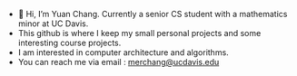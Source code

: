 - 👋 Hi, I’m Yuan Chang. Currently a senior CS student with a mathematics minor at UC Davis.
- This github is where I keep my small personal projects and some interesting course projects.
- I am interested in computer architecture and algorithms.
- You can reach me via email : merchang@ucdavis.edu

  

<!---
itis2010me/itis2010me is a ✨ special ✨ repository because its `README.md` (this file) appears on your GitHub profile.
You can click the Preview link to take a look at your changes.
--->
